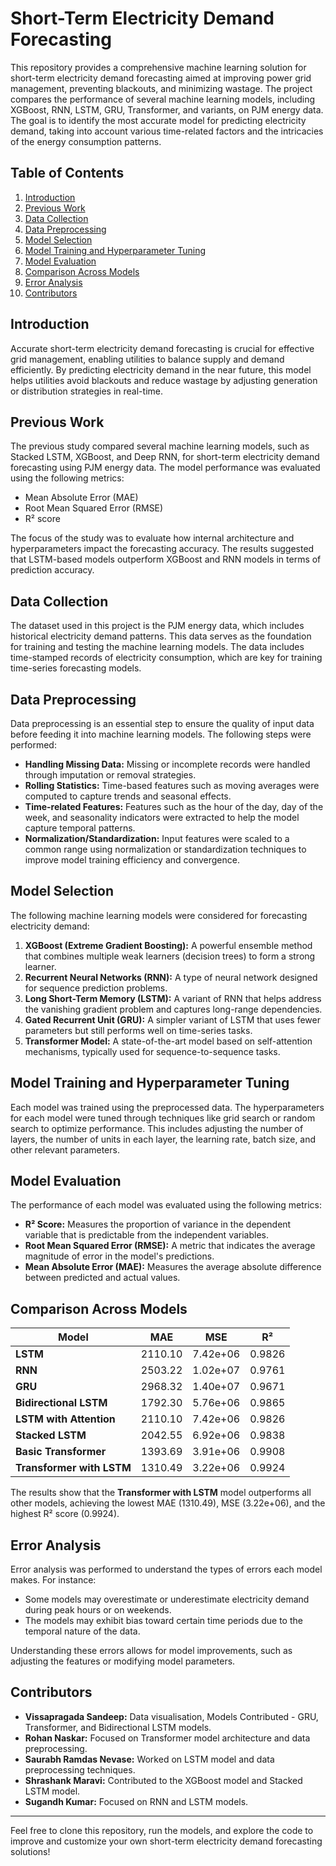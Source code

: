 # Short-Term Electricity Demand Forecasting

This repository provides a comprehensive machine learning solution for short-term electricity demand forecasting aimed at improving power grid management, preventing blackouts, and minimizing wastage. The project compares the performance of several machine learning models, including XGBoost, RNN, LSTM, GRU, Transformer, and variants, on PJM energy data. The goal is to identify the most accurate model for predicting electricity demand, taking into account various time-related factors and the intricacies of the energy consumption patterns.

## Table of Contents
1. [Introduction](#introduction)
2. [Previous Work](#previous-work)
3. [Data Collection](#data-collection)
4. [Data Preprocessing](#data-preprocessing)
5. [Model Selection](#model-selection)
6. [Model Training and Hyperparameter Tuning](#model-training-and-hyperparameter-tuning)
7. [Model Evaluation](#model-evaluation)
8. [Comparison Across Models](#comparison-across-models)
9. [Error Analysis](#error-analysis)
10. [Contributors](#contributors)


## Introduction

Accurate short-term electricity demand forecasting is crucial for effective grid management, enabling utilities to balance supply and demand efficiently. By predicting electricity demand in the near future, this model helps utilities avoid blackouts and reduce wastage by adjusting generation or distribution strategies in real-time.

## Previous Work

The previous study compared several machine learning models, such as Stacked LSTM, XGBoost, and Deep RNN, for short-term electricity demand forecasting using PJM energy data. The model performance was evaluated using the following metrics:
- Mean Absolute Error (MAE)
- Root Mean Squared Error (RMSE)
- R² score

The focus of the study was to evaluate how internal architecture and hyperparameters impact the forecasting accuracy. The results suggested that LSTM-based models outperform XGBoost and RNN models in terms of prediction accuracy.

## Data Collection

The dataset used in this project is the PJM energy data, which includes historical electricity demand patterns. This data serves as the foundation for training and testing the machine learning models. The data includes time-stamped records of electricity consumption, which are key for training time-series forecasting models.

## Data Preprocessing

Data preprocessing is an essential step to ensure the quality of input data before feeding it into machine learning models. The following steps were performed:

- **Handling Missing Data:** Missing or incomplete records were handled through imputation or removal strategies.
- **Rolling Statistics:** Time-based features such as moving averages were computed to capture trends and seasonal effects.
- **Time-related Features:** Features such as the hour of the day, day of the week, and seasonality indicators were extracted to help the model capture temporal patterns.
- **Normalization/Standardization:** Input features were scaled to a common range using normalization or standardization techniques to improve model training efficiency and convergence.

## Model Selection

The following machine learning models were considered for forecasting electricity demand:

1. **XGBoost (Extreme Gradient Boosting):** A powerful ensemble method that combines multiple weak learners (decision trees) to form a strong learner.
2. **Recurrent Neural Networks (RNN):** A type of neural network designed for sequence prediction problems.
3. **Long Short-Term Memory (LSTM):** A variant of RNN that helps address the vanishing gradient problem and captures long-range dependencies.
4. **Gated Recurrent Unit (GRU):** A simpler variant of LSTM that uses fewer parameters but still performs well on time-series tasks.
5. **Transformer Model:** A state-of-the-art model based on self-attention mechanisms, typically used for sequence-to-sequence tasks.

## Model Training and Hyperparameter Tuning

Each model was trained using the preprocessed data. The hyperparameters for each model were tuned through techniques like grid search or random search to optimize performance. This includes adjusting the number of layers, the number of units in each layer, the learning rate, batch size, and other relevant parameters.

## Model Evaluation

The performance of each model was evaluated using the following metrics:

- **R² Score:** Measures the proportion of variance in the dependent variable that is predictable from the independent variables.
- **Root Mean Squared Error (RMSE):** A metric that indicates the average magnitude of error in the model's predictions.
- **Mean Absolute Error (MAE):** Measures the average absolute difference between predicted and actual values.

## Comparison Across Models


| Model                        | MAE      | MSE              | R²     |
|------------------------------|----------|------------------|--------|
| **LSTM**                     | 2110.10  | 7.42e+06         | 0.9826 |
| **RNN**                       | 2503.22  | 1.02e+07         | 0.9761 |
| **GRU**                       | 2968.32  | 1.40e+07         | 0.9671 |
| **Bidirectional LSTM**        | 1792.30  | 5.76e+06         | 0.9865 |
| **LSTM with Attention**       | 2110.10  | 7.42e+06         | 0.9826 |
| **Stacked LSTM**              | 2042.55  | 6.92e+06         | 0.9838 |
| **Basic Transformer**         | 1393.69  | 3.91e+06         | 0.9908 |
| **Transformer with LSTM**     | 1310.49  | 3.22e+06         | 0.9924 |

The results show that the **Transformer with LSTM** model outperforms all other models, achieving the lowest MAE (1310.49), MSE (3.22e+06), and the highest R² score (0.9924).

## Error Analysis

Error analysis was performed to understand the types of errors each model makes. For instance:
- Some models may overestimate or underestimate electricity demand during peak hours or on weekends.
- The models may exhibit bias toward certain time periods due to the temporal nature of the data.

Understanding these errors allows for model improvements, such as adjusting the features or modifying model parameters.

## Contributors

- **Vissapragada Sandeep:** Data visualisation, Models Contributed - GRU, Transformer, and Bidirectional LSTM models.
- **Rohan Naskar:** Focused on Transformer model architecture and data preprocessing.
- **Saurabh Ramdas Nevase:** Worked on LSTM model and data preprocessing techniques.
- **Shrashank Maravi:** Contributed to the XGBoost model and Stacked LSTM model.
- **Sugandh Kumar:** Focused on RNN and LSTM models.


---

Feel free to clone this repository, run the models, and explore the code to improve and customize your own short-term electricity demand forecasting solutions!
